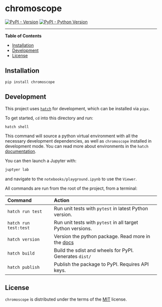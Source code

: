 # chromoscope

[![PyPI - Version](https://img.shields.io/pypi/v/chromoscope.svg)](https://pypi.org/project/chromoscope)
[![PyPI - Python Version](https://img.shields.io/pypi/pyversions/chromoscope.svg)](https://pypi.org/project/chromoscope)

-----

**Table of Contents**

- [Installation](#installation)
- [Development](#development)
- [License](#license)

## Installation

```console
pip install chromoscope
```

## Development

This project uses [`hatch`](https://github.com/pypa/hatch) for development, which can be installed via `pipx`.

To get started, `cd` into this directory and run:

```sh
hatch shell
```

This command will source a python virtual environment with all the necessary development dependencies,
as well as `chromoscope` installed in development mode. You can read more about environments
in the `hatch` [documentation](https://hatch.pypa.io/latest/environment/).

You can then launch a Jupyter with:

```sh
juptyer lab
```

and navigate to the `notebooks/playground.ipynb` to use the `Viewer`.

All commands are run from the root of the project, from a terminal:

| Command                | Action                                                              |
| :--------------------- | :------------------------------------------------------------------ |
| `hatch run test`       | Run unit tests with `pytest` in latest Python version.              |
| `hatch run test:test`  | Run unit tests with `pytest` in all target Python versions.         |
| `hatch version`        | Version the python package. Read more in the [docs](https://hatch.pypa.io/latest/version)|
| `hatch build`          | Build the sdist and wheels for PyPI. Generates `dist/`              |
| `hatch publish`        | Publish the package to PyPI. Requires API keys.                     |

## License

`chromoscope` is distributed under the terms of the [MIT](https://spdx.org/licenses/MIT.html) license.
